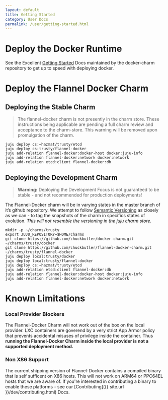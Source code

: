```yaml
---
layout: default
title: Getting Started
category: User Docs
permalink: /user/getting-started.html
---
```


# Deploy the Docker Runtime

See the Excellent [Getting Started](http://chuckbutler.github.io/docker-charm/user/getting-started.html#deploying-the-stable-charm) Docs maintained by the docker-charm repository to get up to speed with deploying docker.

# Deploy the Flannel Docker Charm

## Deploying the Stable Charm

> The flannel-docker charm is not presently in the charm store. These instructions being applicable are pending a full charm review and acceptance to the charm-store. This warning will be removed upon promulgation of the charm.

    juju deploy cs:~hazmat/trusty/etcd
    juju deploy cs:trusty/flannel-docker
    juju add-relation flannel-docker:docker-host docker:juju-info
    juju add-relation flannel-docker:network docker:network
    juju add-relation etcd:client flannel-docker:db


## Deploying the Development Charm

> **Warning:** Deploying the Development Focus is not guaranteed to be stable - and not recommended for production deployments!

The Flannel-Docker charm will be in varying states in the master branch of it’s github repository. We attempt to follow [Semantic Versioning](http://semver.org) as closely as we can - to tag the snapshots of the charm in specifics states of evolution. *This will not resemble the versioning in the juju charm store.*

    mkdir -p ~/charms/trusty
    export JUJU_REPOSITORY=$HOME/charms
    git clone https://github.com/chuckbutler/docker-charm.git ~/charms/trusty/docker
    git clone https://github.com/chuckbutler/flannel-docker-charm.git ~/charms/trusty/flannel-docker
    juju deploy local:trusty/docker
    juju deploy local:trusty/flannel-docker
    juju deploy cs:~hazmat/trusty/etcd
    juju add-relation etcd:client flannel-docker:db
    juju add-relation flannel-docker:docker-host docker:juju-info
    juju add-relation flannel-docker:network docker:network


# Known Limitations

### Local Provider Blockers

The Flannel-Docker Charm will not work out of the box on the local provider. LXC containers are goverend by a very strict App Armor policy that prevents accidental misuses of privilege inside the container. Thus **running the Flannel-Docker Charm inside the local provider is not a supported deployment method.**

### Non X86 Support

The current shipping version of Flannel-Docker contains a compiled binary that is self sufficent on X86 hosts. This will not work on ARM64 or PPC64EL hosts that we are aware of. If you're interested in contributing a binary to enable these platforms - see our [Contributing]({{ site.url }}/dev/contributing.html) Docs.
